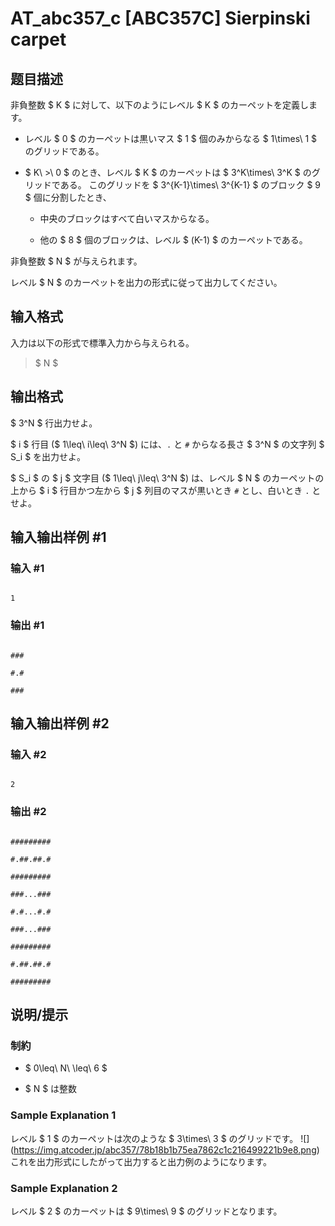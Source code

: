 # AT_abc357_c [ABC357C] Sierpinski carpet

## 题目描述

[problemUrl]: https://atcoder.jp/contests/abc357/tasks/abc357_c

非負整数 $ K $ に対して、以下のようにレベル $ K $ のカーペットを定義します。

- レベル $ 0 $ のカーペットは黒いマス $ 1 $ 個のみからなる $ 1\times\ 1 $ のグリッドである。
- $ K\ >\ 0 $ のとき、レベル $ K $ のカーペットは $ 3^K\times\ 3^K $ のグリッドである。 このグリッドを $ 3^{K-1}\times\ 3^{K-1} $ のブロック $ 9 $ 個に分割したとき、
  - 中央のブロックはすべて白いマスからなる。
  - 他の $ 8 $ 個のブロックは、レベル $ (K-1) $ のカーペットである。
 
非負整数 $ N $ が与えられます。  
 レベル $ N $ のカーペットを出力の形式に従って出力してください。

## 输入格式

入力は以下の形式で標準入力から与えられる。

> $ N $

## 输出格式

$ 3^N $ 行出力せよ。  
 $ i $ 行目 ($ 1\leq\ i\leq\ 3^N $) には、`.` と `#` からなる長さ $ 3^N $ の文字列 $ S_i $ を出力せよ。  
 $ S_i $ の $ j $ 文字目 ($ 1\leq\ j\leq\ 3^N $) は、レベル $ N $ のカーペットの上から $ i $ 行目かつ左から $ j $ 列目のマスが黒いとき `#` とし、白いとき `.` とせよ。

## 输入输出样例 #1

### 输入 #1

```
1
```

### 输出 #1

```
###
#.#
###
```

## 输入输出样例 #2

### 输入 #2

```
2
```

### 输出 #2

```
#########
#.##.##.#
#########
###...###
#.#...#.#
###...###
#########
#.##.##.#
#########
```

## 说明/提示

### 制約

- $ 0\leq\ N\ \leq\ 6 $
- $ N $ は整数
 
### Sample Explanation 1

レベル $ 1 $ のカーペットは次のような $ 3\times\ 3 $ のグリッドです。 !\[\](https://img.atcoder.jp/abc357/78b18b1b75ea7862c1c216499221b9e8.png) これを出力形式にしたがって出力すると出力例のようになります。

### Sample Explanation 2

レベル $ 2 $ のカーペットは $ 9\times\ 9 $ のグリッドとなります。